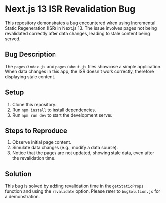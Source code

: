 # Next.js 13 ISR Revalidation Bug

This repository demonstrates a bug encountered when using Incremental Static Regeneration (ISR) in Next.js 13.  The issue involves pages not being revalidated correctly after data changes, leading to stale content being served.

## Bug Description

The `pages/index.js` and `pages/about.js` files showcase a simple application. When data changes in this app, the ISR doesn't work correctly, therefore displaying stale content.   

## Setup

1. Clone this repository.
2. Run `npm install` to install dependencies.
3. Run `npm run dev` to start the development server.

## Steps to Reproduce

1. Observe initial page content.
2.  Simulate data changes (e.g., modify a data source). 
3. Notice that the pages are not updated, showing stale data, even after the revalidation time.

## Solution

This bug is solved by adding revalidation time in the `getStaticProps` function and using the `revalidate` option. Please refer to `bugSolution.js` for a demonstration.